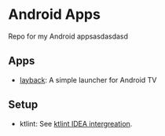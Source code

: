 # Android Apps

Repo for my Android appsasdasdasd 

## Apps

- [layback](/layback/): A simple launcher for Android TV

## Setup

- ktlint: See [ktlint IDEA intergreation](https://pinterest.github.io/ktlint/install/integrations/#intellij-idea-integration).
